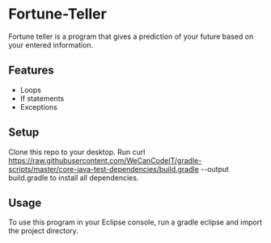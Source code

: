 # Fortune-Teller
Fortune teller is a program that gives a prediction of your future based on your entered information.
## Features
* Loops
* If statements
* Exceptions
## Setup
Clone this repo to your desktop. 
Run curl https://raw.githubusercontent.com/WeCanCodeIT/gradle-scripts/master/core-java-test-dependencies/build.gradle --output build.gradle to install all dependencies.
## Usage
To use this program in your Eclipse console, run a gradle eclipse and import the project directory.
